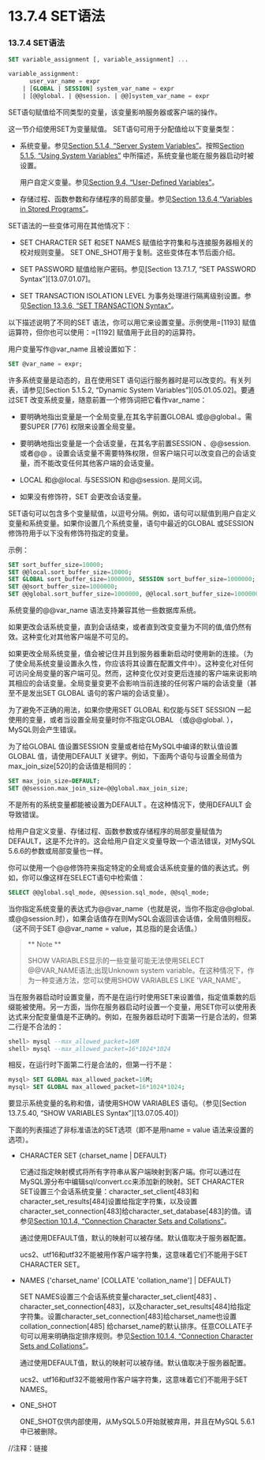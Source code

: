 # 13.7.4 SET语法

### 13.7.4 SET语法

```sql
SET variable_assignment [, variable_assignment] ...

variable_assignment:
      user_var_name = expr
    | [GLOBAL | SESSION] system_var_name = expr
    | [@@global. | @@session. | @@]system_var_name = expr
```

SET语句赋值给不同类型的变量，该变量影响服务器或客户端的操作。

这一节介绍使用SET为变量赋值。 SET语句可用于分配值给以下变量类型：

* 系统变量。参见[Section 5.1.4, “Server System Variables”][05.01.04]。按照[Section 5.1.5, “Using System Variables”][05.01.05] 中所描述，系统变量也能在服务器启动时被设置。

  用户自定义变量。参见[Section 9.4, “User-Defined Variables”][09.04.00]。

* 存储过程、函数参数和存储程序的局部变量。参见[Section 13.6.4,“Variables in Stored Programs”][13.06.04]。

SET语法的一些变体可用在其他情况下：

* SET CHARACTER SET 和SET NAMES 赋值给字符集和与连接服务器相关的校对规则变量。 SET ONE_SHOT用于复制。这些变体在本节后面介绍。

* SET PASSWORD 赋值给账户密码。参见[Section 13.7.1.7, “SET PASSWORD Syntax”][13.07.01.07]。

* SET TRANSACTION ISOLATION LEVEL 为事务处理进行隔离级别设置。参见[Section 13.3.6, “SET TRANSACTION Syntax”][13.03.06]。

以下描述说明了不同的SET 语法，你可以用它来设置变量。示例使用=[1193] 赋值运算符，但你也可以使用：=[1192] 赋值用于此目的的运算符。

用户变量写作@var_name 且被设置如下：

```sql
SET @var_name = expr;
```

许多系统变量是动态的，且在使用SET 语句运行服务器时是可以改变的。有关列表，请参见[Section 5.1.5.2, “Dynamic System Variables”][05.01.05.02]。要通过SET 改变系统变量，随意前置一个修饰词把它看作var_name：

* 要明确地指出变量是一个全局变量,在其名字前置GLOBAL 或@@global.。需要SUPER [776] 权限来设置全局变量。
 
* 要明确地指出变量是一个会话变量，在其名字前置SESSION 、@@session. 或者@@ 。设置会话变量不需要特殊权限，但客户端只可以改变自己的会话变量，而不能改变任何其他客户端的会话变量。

* LOCAL 和@@local. 与SESSION 和@@session. 是同义词。

* 如果没有修饰符，SET 会更改会话变量。

SET语句可以包含多个变量赋值，以逗号分隔。例如，语句可以赋值到用户自定义变量和系统变量。如果你设置几个系统变量，语句中最近的GLOBAL 或SESSION 修饰符用于以下没有修饰符指定的变量。

示例：

```sql
SET sort_buffer_size=10000;
SET @@local.sort_buffer_size=10000;
SET GLOBAL sort_buffer_size=1000000, SESSION sort_buffer_size=1000000;
SET @@sort_buffer_size=1000000;
SET @@global.sort_buffer_size=1000000, @@local.sort_buffer_size=1000000;
```

系统变量的@@var_name 语法支持兼容其他一些数据库系统。

如果更改会话系统变量，直到会话结束，或者直到改变变量为不同的值,值仍然有效。这种变化对其他客户端是不可见的。

如果更改全局系统变量，值会被记住并且到服务器重新启动时使用新的连接。（为了使全局系统变量设置永久性，你应该将其设置在配置文件中）。这种变化对任何可访问全局变量的客户端可见。然而，这种变化仅对变更后连接的客户端来说影响其相应的会话变量。全局变量变更不会影响当前连接的任何客户端的会话变量（甚至不是发出SET GLOBAL 语句的客户端的会话变量）。

为了避免不正确的用法，如果你使用SET GLOBAL 和仅能与SET SESSION 一起使用的变量，或者当设置全局变量时你不指定GLOBAL （或@@global. ），MySQL则会产生错误。

为了给GLOBAL 值设置SESSION 变量或者给在MySQL中编译的默认值设置GLOBAL 值，请使用DEFAULT 关键字。例如，下面两个语句与设置全局值为max_join_size[520]的会话值是相同的：

```sql
SET max_join_size=DEFAULT;
SET @@session.max_join_size=@@global.max_join_size;
```

不是所有的系统变量都能被设置为DEFAULT 。在这种情况下，使用DEFAULT 会导致错误。

给用户自定义变量、存储过程、函数参数或存储程序的局部变量赋值为 DEFAULT，这是不允许的。这会给用户自定义变量导致一个语法错误，对MySQL 5.6.6的参数或局部变量也一样。

你可以使用一个@@修饰符来指定特定的全局或会话系统变量的值的表达式。例如，你可以像这样在SELECT语句中检索值：

```sql
SELECT @@global.sql_mode, @@session.sql_mode, @@sql_mode;
```

当你指定系统变量的表达式为@@var_name（也就是说，当你不指定@@global. 或@@session.时），如果会话值存在则MySQL会返回该会话值，全局值则相反。（这不同于SET @@var_name = value，其总指的是会话值。）

> ** Note **
>
>SHOW VARIABLES显示的一些变量可能无法使用SELECT @@VAR_NAME语法;出现Unknown system variable。在这种情况下，作为一种变通方法，您可以使用SHOW VARIABLES LIKE 'VAR_NAME'。

当在服务器启动时设置变量，而不是在运行时使用SET来设置值，指定值乘数的后缀能被使用。另一方面，当你在服务器启动时设置一个变量，用SET你可以使用表达式来分配变量值是不正确的。例如，在服务器启动时下面第一行是合法的，但第二行是不合法的：

```sql
shell> mysql --max_allowed_packet=16M
shell> mysql --max_allowed_packet=16*1024*1024
```

相反，在运行时下面第二行是合法的，但第一行不是：

```sql
mysql> SET GLOBAL max_allowed_packet=16M;
mysql> SET GLOBAL max_allowed_packet=16*1024*1024;
```

要显示系统变量的名称和值，请使用SHOW VARIABLES 语句。（参见[Section 13.7.5.40, “SHOW VARIABLES Syntax”][13.07.05.40]）

下面的列表描述了非标准语法的SET选项（即不是用name = value 语法来设置的选项）。

* CHARACTER SET {charset_name | DEFAULT}
   
  它通过指定映射模式将所有字符串从客户端映射到客户端。你可以通过在MySQL源分布中编辑sql/convert.cc来添加新的映射。SET CHARACTER SET设置三个会话系统变量：character_set_client[483]和character_set_results[484]设置给指定字符集，以及设置character_set_connection[483]给character_set_database[483]的值。请参见[Section 10.1.4, “Connection Character Sets and
Collations”][10.01.04]。

  通过使用DEFAULT值，默认的映射可以被存储。默认值取决于服务器配置。

  ucs2、utf16和utf32不能被用作客户端字符集，这意味着它们不能用于SET CHARACTER SET。

* NAMES {'charset_name' [COLLATE 'collation_name'] | DEFAULT}

  SET NAMES设置三个会话系统变量character_set_client[483] 、character_set_connection[483]，以及character_set_results[484]给指定字符集。设置character_set_connection[483]给charset_name也设置collation_connection[485] 给charset_name的默认排序。任意COLLATE子句可以用来明确指定排序规则。参见[Section 10.1.4, “Connection Character Sets and Collations”][10.01.04]。
  
  通过使用DEFAULT值，默认的映射可以被存储。默认值取决于服务器配置。
  
  ucs2、utf16和utf32不能被用作客户端字符集，这意味着它们不能用于SET NAMES。

* ONE_SHOT

  ONE_SHOT仅供内部使用，从MySQL5.0开始就被弃用，并且在MySQL 5.6.1中已被删除。





//注释：链接

[05.01.04]: ./Chapter_05/05.01.04_Server_System_Variables.md
[05.01.05]: ./Chapter_05/05.01.05_Using_System_Variables.md
[09.04.00]: ./Chapter_09/09.04.00_User-Defined_Variables.md
[13.06.04]: ./Chapter_13/13.06.04_Variables_in_Stored_Programs.md
[13.03.06]: ./Chapter_13/13.03.06_SET_TRANSACTION_Syntax.md
[10.01.04]: ./Chapter_10/10.01.04_Connection_Character_Sets_and_Collations.md



